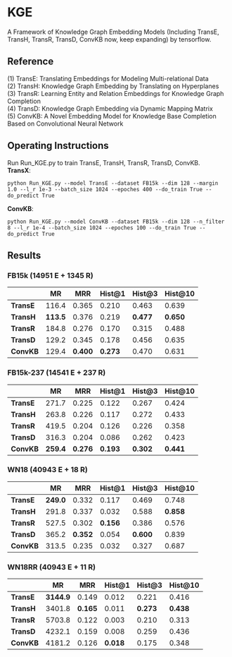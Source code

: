 # KGE
A Framework of Knowledge Graph Embedding Models (Including TransE, TransH, TransR, TransD, ConvKB now, keep expanding) by tensorflow.

## Reference
(1) TransE: Translating Embeddings for Modeling Multi-relational Data   
(2) TransH: Knowledge Graph Embedding by Translating on Hyperplanes  
(3) TransR: Learning Entity and Relation Embeddings for Knowledge Graph Completion  
(4) TransD: Knowledge Graph Embedding via Dynamic Mapping Matrix  
(5) ConvKB: A Novel Embedding Model for Knowledge Base Completion Based on Convolutional Neural Network  

## Operating Instructions
Run Run_KGE.py to train TransE, TransH, TransR, TransD, ConvKB.  
**TransX**:   
```
python Run_KGE.py --model TransE --dataset FB15k --dim 128 --margin 1.0 --l_r 1e-3 --batch_size 1024 --epoches 400 --do_train True --do_predict True
```
**ConvKB**:  
```
python Run_KGE.py --model ConvKB --dataset FB15k --dim 128 --n_filter 8 --l_r 1e-4 --batch_size 1024 --epoches 100 --do_train True --do_predict True
```

## Results       
### FB15k (14951 E + 1345 R)
|           | **MR** | **MRR** |**Hist@1**|**Hist@3**|**Hist@10**|
|    --     |   --   |    --   |    --    |    --    |    --     |
|**TransE** | 116.4 | 0.365 | 0.210 | 0.463 | 0.639 |  
|**TransH** | **113.5** | 0.376 | 0.219 | **0.477** | **0.650** |
|**TransR** | 184.8 | 0.276 | 0.170 | 0.315 | 0.488 |
|**TransD** | 129.2 | 0.345 | 0.178 | 0.456 | 0.635 |
|**ConvKB** | 129.4 | **0.400** | **0.273** | 0.470 | 0.631 |

### FB15k-237 (14541 E + 237 R)
|           | **MR** | **MRR** |**Hist@1**|**Hist@3**|**Hist@10**|
|    --     |   --   |    --   |    --    |    --    |    --     |
|**TransE** | 271.7 | 0.225 | 0.122 | 0.267 | 0.424 |  
|**TransH** | 263.8 | 0.226 | 0.117 | 0.272 | 0.433 |
|**TransR** | 419.5 | 0.204 | 0.126 | 0.226 | 0.358 |
|**TransD** | 316.3 | 0.204 | 0.086 | 0.262 | 0.423 |
|**ConvKB** | **259.4** | **0.276** | **0.193** | **0.302** | **0.441** |

### WN18 (40943 E + 18 R)
|           | **MR** | **MRR** |**Hist@1**|**Hist@3**|**Hist@10**|
|    --     |   --   |    --   |    --    |    --    |    --     |
|**TransE** | **249.0** | 0.332 | 0.117 | 0.469 | 0.748 |  
|**TransH** | 291.8 | 0.337 | 0.032 | 0.588 | **0.858** |
|**TransR** | 527.5 | 0.302 | **0.156** | 0.386 | 0.576 |
|**TransD** | 365.2 | **0.352** | 0.054 | **0.600** | 0.839 |
|**ConvKB** | 313.5 | 0.235 | 0.032 | 0.327 | 0.687 |

### WN18RR (40943 E + 11 R)
|           | **MR** | **MRR** |**Hist@1**|**Hist@3**|**Hist@10**|
|    --     |   --   |    --   |    --    |    --    |    --     |
|**TransE** | **3144.9** | 0.149 | 0.012 | 0.221 | 0.416 |  
|**TransH** | 3401.8 | **0.165** | 0.011 | **0.273** | **0.438** |
|**TransR** | 5703.8 | 0.122 | 0.003 | 0.210 | 0.313 |
|**TransD** | 4232.1 | 0.159 | 0.008 | 0.259 | 0.436 |
|**ConvKB** | 4181.2 | 0.126 | **0.018** | 0.175 | 0.348 |
